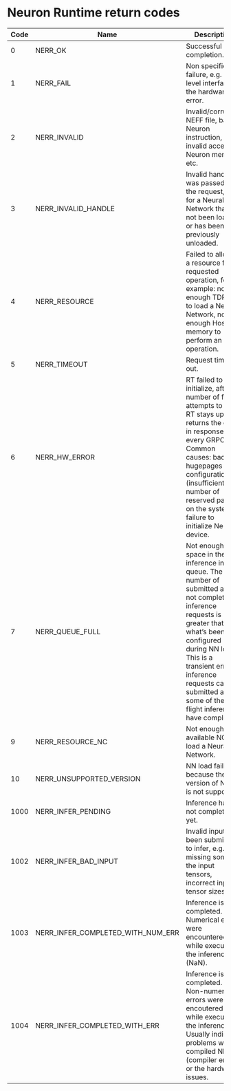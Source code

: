 # Neuron Runtime return codes

|Code	|Name |Description	|
|---	|---	|---	|
|0	|NERR_OK	|Successful completion.	|
|1	|NERR_FAIL	|Non specific failure, e.g. low level interface to the hardware error.	|
|2	|NERR_INVALID	|Invalid/corrupted NEFF file, bad Neuron instruction, invalid access to Neuron memory, etc.	|
|3	|NERR_INVALID_HANDLE	|Invalid handle was passed to the request, e.g. for a Neural Network that has not been loaded or has been previously unloaded.	|
|4	|NERR_RESOURCE	|Failed to allocate a resource for requested operation, for example: not enough TDRAM to load a Neural Network, not enough Host memory to perform an operation.	|
|5	|NERR_TIMEOUT	|Request timed out.	|
|6	|NERR_HW_ERROR	|RT failed to initialize, after a number of failed attempts to start RT stays up and returns the error in response to every GRPC call.  Common causes: bad hugepages configuration (insufficient number of reserved pages on the system), failure to initialize Neuron device.	|
|7	|NERR_QUEUE_FULL	|Not enough space in the inference input queue.  The number of submitted and not completed inference requests is greater that what’s been configured during NN load.  This is a transient error, inference requests can be submitted after some of the in-flight inferences have completed.	|
|9	|NERR_RESOURCE_NC	|Not enough available NCs to load a Neural Network.	|
|10	|NERR_UNSUPPORTED_VERSION	|NN load failed because the version of NEFF is not supported.	|
|1000	|NERR_INFER_PENDING	|Inference has not completed yet.	|
|1002	|NERR_INFER_BAD_INPUT	|Invalid input has been submitted to infer, e.g. missing some of the input tensors, incorrect input tensor sizes.	|
|1003	|NERR_INFER_COMPLETED_WITH_NUM_ERR	|Inference is completed.  Numerical errors were encountered while executing the inference (NaN).	|
|1004	|NERR_INFER_COMPLETED_WITH_ERR	|Inference is completed.  Non-numerical errors were encoutered while executing the inference.  Usually indicates problems with compiled NN (compiler errors) or the hardware issues.	|

